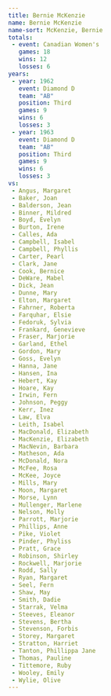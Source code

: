 ```yaml
---
title: Bernie McKenzie
name: Bernie McKenzie
name-sort: McKenzie, Bernie
totals:
 - event: Canadian Women's
   games: 18
   wins: 12
   losses: 6
years:
 - year: 1962
   event: Diamond D
   team: "AB"
   position: Third
   games: 9
   wins: 6
   losses: 3
 - year: 1963
   event: Diamond D
   team: "AB"
   position: Third
   games: 9
   wins: 6
   losses: 3
vs:
 - Angus, Margaret
 - Baker, Joan
 - Balderson, Jean
 - Binner, Mildred
 - Boyd, Evelyn
 - Burton, Irene
 - Calles, Ada
 - Campbell, Isabel
 - Campbell, Phyllis
 - Carter, Pearl
 - Clark, Jane
 - Cook, Bernice
 - DeWare, Mabel
 - Dick, Jean
 - Dunne, Mary
 - Elton, Margaret
 - Fahrner, Roberta
 - Farquhar, Elsie
 - Fedoruk, Sylvia
 - Frankard, Genevieve
 - Fraser, Marjorie
 - Garland, Ethel
 - Gordon, Mary
 - Goss, Evelyn
 - Hanna, Jane
 - Hansen, Ina
 - Hebert, Kay
 - Hoare, Kay
 - Irwin, Fern
 - Johnson, Peggy
 - Kerr, Inez
 - Law, Elva
 - Leith, Isabel
 - MacDonald, Elizabeth
 - MacKenzie, Elizabeth
 - MacNevin, Barbara
 - Matheson, Ada
 - McDonald, Nora
 - McFee, Rosa
 - McKee, Joyce
 - Mills, Mary
 - Moon, Margaret
 - Morse, Lynn
 - Mullenger, Marlene
 - Nelson, Molly
 - Parrott, Marjorie
 - Phillips, Anne
 - Pike, Violet
 - Pinder, Phyliss
 - Pratt, Grace
 - Robinson, Shirley
 - Rockwell, Marjorie
 - Rodd, Sally
 - Ryan, Margaret
 - Seel, Fern
 - Shaw, May
 - Smith, Dadie
 - Starrak, Velma
 - Steeves, Eleanor
 - Stevens, Bertha
 - Stevenson, Forbis
 - Storey, Margaret
 - Stratton, Harriet
 - Tanton, Phillippa Jane
 - Thomas, Pauline
 - Tittemore, Ruby
 - Wooley, Emily
 - Wylie, Olive
---
```


